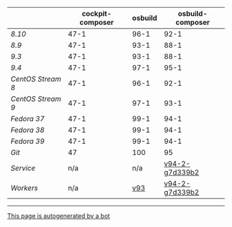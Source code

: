 |       | cockpit-composer    | osbuild    | osbuild-composer    |
|-------|---------------------|------------|---------------------|
*8.10* | 47-1 | 96-1 | 92-1
*8.9* | 47-1 | 93-1 | 88-1
*9.3* | 47-1 | 93-1 | 88-1
*9.4* | 47-1 | 97-1 | 95-1
*CentOS Stream 8* | 47-1 | 96-1 | 92-1
*CentOS Stream 9* | 47-1 | 97-1 | 93-1
*Fedora 37* | 47-1 | 99-1 | 94-1
*Fedora 38* | 47-1 | 99-1 | 94-1
*Fedora 39* | 47-1 | 99-1 | 94-1
*Git* | 47 | 100 | 95
*Service* | n/a | n/a | [v94-2-g7d339b2](https://github.com/osbuild/osbuild-composer/compare/v94-2-g7d339b2...main)
*Workers* | n/a | [v93](https://github.com/osbuild/osbuild/compare/v93...main) | [v94-2-g7d339b2](https://github.com/osbuild/osbuild-composer/compare/v94-2-g7d339b2...main)

---

[This page is autogenerated by a bot](https://gitlab.cee.redhat.com/osbuild/guides-bot/-/blob/main/release_overview.py)